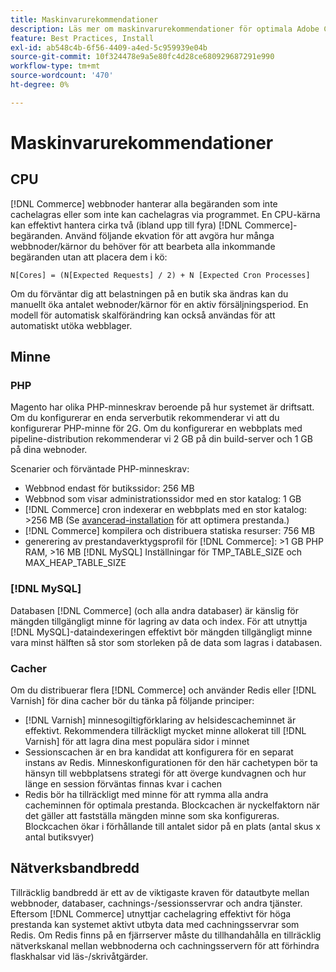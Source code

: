 ```yaml
---
title: Maskinvarurekommendationer
description: Läs mer om maskinvarurekommendationer för optimala Adobe Commerce-prestanda. Upptäck CPU, minnes- och lagringskrav för driftsättning.
feature: Best Practices, Install
exl-id: ab548c4b-6f56-4409-a4ed-5c959939e04b
source-git-commit: 10f324478e9a5e80fc4d28ce680929687291e990
workflow-type: tm+mt
source-wordcount: '470'
ht-degree: 0%

---
```


# Maskinvarurekommendationer

## CPU

[!DNL Commerce] webbnoder hanterar alla begäranden som inte cachelagras eller som inte kan cachelagras via programmet. En CPU-kärna kan effektivt hantera cirka två (ibland upp till fyra) [!DNL Commerce]-begäranden. Använd följande ekvation för att avgöra hur många webbnoder/kärnor du behöver för att bearbeta alla inkommande begäranden utan att placera dem i kö:

```
N[Cores] = (N[Expected Requests] / 2) + N [Expected Cron Processes]
```

Om du förväntar dig att belastningen på en butik ska ändras kan du manuellt öka antalet webnoder/kärnor för en aktiv försäljningsperiod. En modell för automatisk skalförändring kan också användas för att automatiskt utöka webblager.

## Minne

### PHP

Magento har olika PHP-minneskrav beroende på hur systemet är driftsatt.  Om du konfigurerar en enda serverbutik rekommenderar vi att du konfigurerar PHP-minne för 2G.  Om du konfigurerar en webbplats med pipeline-distribution rekommenderar vi 2 GB på din build-server och 1 GB på dina webnoder.

Scenarier och förväntade PHP-minneskrav:

* Webbnod endast för butikssidor: 256 MB
* Webbnod som visar administrationssidor med en stor katalog: 1 GB
* [!DNL Commerce] cron indexerar en webbplats med en stor katalog: >256 MB (Se [avancerad-installation](../performance/advanced-setup.md) för att optimera prestanda.)
* [!DNL Commerce] kompilera och distribuera statiska resurser: 756 MB
* generering av prestandaverktygsprofil för [!DNL Commerce]: >1 GB PHP RAM, >16 MB [!DNL MySQL] Inställningar för TMP_TABLE_SIZE och MAX_HEAP_TABLE_SIZE

### [!DNL MySQL]

Databasen [!DNL Commerce] (och alla andra databaser) är känslig för mängden tillgängligt minne för lagring av data och index. För att utnyttja [!DNL MySQL]-dataindexeringen effektivt bör mängden tillgängligt minne vara minst hälften så stor som storleken på de data som lagras i databasen.

### Cacher

Om du distribuerar flera [!DNL Commerce] och använder Redis eller [!DNL Varnish] för dina cacher bör du tänka på följande principer:

* [!DNL Varnish] minnesogiltigförklaring av helsidescacheminnet är effektivt. Rekommendera tillräckligt mycket minne allokerat till [!DNL Varnish] för att lagra dina mest populära sidor i minnet
* Sessionscachen är en bra kandidat att konfigurera för en separat instans av Redis.  Minneskonfigurationen för den här cachetypen bör ta hänsyn till webbplatsens strategi för att överge kundvagnen och hur länge en session förväntas finnas kvar i cachen
* Redis bör ha tillräckligt med minne för att rymma alla andra cacheminnen för optimala prestanda.  Blockcachen är nyckelfaktorn när det gäller att fastställa mängden minne som ska konfigureras.  Blockcachen ökar i förhållande till antalet sidor på en plats (antal skus x antal butiksvyer)

## Nätverksbandbredd

Tillräcklig bandbredd är ett av de viktigaste kraven för datautbyte mellan webbnoder, databaser, cachnings-/sessionsservrar och andra tjänster. Eftersom [!DNL Commerce] utnyttjar cachelagring effektivt för höga prestanda kan systemet aktivt utbyta data med cachningsservrar som Redis. Om Redis finns på en fjärrserver måste du tillhandahålla en tillräcklig nätverkskanal mellan webbnoderna och cachningsservern för att förhindra flaskhalsar vid läs-/skrivåtgärder.
